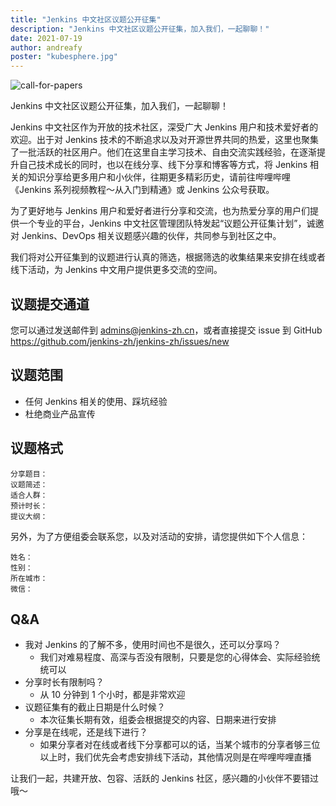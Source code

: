 ```yaml
---
title: "Jenkins 中文社区议题公开征集"
description: "Jenkins 中文社区议题公开征集，加入我们，一起聊聊！"
date: 2021-07-19
author: andreafy
poster: "kubesphere.jpg"
---
```


![call-for-papers](call-for-papers.jpg)

Jenkins 中文社区议题公开征集，加入我们，一起聊聊！

Jenkins 中文社区作为开放的技术社区，深受广大 Jenkins 用户和技术爱好者的欢迎。出于对 Jenkins 技术的不断追求以及对开源世界共同的热爱，这里也聚集了一批活跃的社区用户。他们在这里自主学习技术、自由交流实践经验，在逐渐提升自己技术成长的同时，也以在线分享、线下分享和博客等方式，将 Jenkins 相关的知识分享给更多用户和小伙伴，往期更多精彩历史，请前往哔哩哔哩 《Jenkins 系列视频教程～从入门到精通》或 Jenkins 公众号获取。

为了更好地与 Jenkins 用户和爱好者进行分享和交流，也为热爱分享的用户们提供一个专业的平台，Jenkins 中文社区管理团队特发起“议题公开征集计划”，诚邀对 Jenkins、DevOps 相关议题感兴趣的伙伴，共同参与到社区之中。

我们将对公开征集到的议题进行认真的筛选，根据筛选的收集结果来安排在线或者线下活动，为 Jenkins 中文用户提供更多交流的空间。

## 议题提交通道
您可以通过发送邮件到 admins@jenkins-zh.cn，或者直接提交 issue 到 GitHub https://github.com/jenkins-zh/jenkins-zh/issues/new

## 议题范围
* 任何 Jenkins 相关的使用、踩坑经验
* 杜绝商业产品宣传

## 议题格式
```
分享题目：
议题简述：
适合人群：
预计时长：
提议大纲：
```

另外，为了方便组委会联系您，以及对活动的安排，请您提供如下个人信息：
```
姓名：
性别：
所在城市：
微信：
```

## Q&A
* 我对 Jenkins 的了解不多，使用时间也不是很久，还可以分享吗？
  * 我们对难易程度、高深与否没有限制，只要是您的心得体会、实际经验统统可以
* 分享时长有限制吗？
  * 从 10 分钟到 1 个小时，都是非常欢迎
* 议题征集有的截止日期是什么时候？
  * 本次征集长期有效，组委会根据提交的内容、日期来进行安排
* 分享是在线呢，还是线下进行？
  * 如果分享者对在线或者线下分享都可以的话，当某个城市的分享者够三位以上时，我们优先会考虑安排线下活动，其他情况则是在哔哩哔哩直播

让我们一起，共建开放、包容、活跃的 Jenkins 社区，感兴趣的小伙伴不要错过哦～
